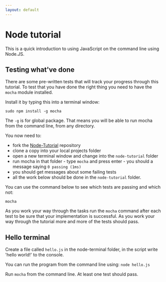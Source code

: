 ```yaml
---
layout: default
---
```


# Node tutorial

This is a  quick introduction to using JavaScript on the command line using Node.JS.

## Testing what've done

There are some pre-written tests that will track your progress through this tutorial. To test that you have done the right thing you need to have the `mocha` module installed.

Install it by typing this into a terminal window:

```
sudo npm install -g mocha
```

The `-g` is for global package. That means you will be able to run mocha from the command line, from any directory.

You now need to:

* fork the [Node-Tutorial](https://github.com/codex-academy/Node-Tutorial) repository
* clone a copy into your local projects folder
* open a new terminal window and change into the ```node-tutorial``` folder
* run mocha in that folder - type ```mocha``` and press enter - you should a message saying ```0 passing (1ms)```
* you should get messages about some failing tests
* all the work below should be done in the ```node-tutorial``` folder.

You can use the command below to see which tests are passing and which not:

`mocha`

As you work your way through the tasks run the `mocha` command after each test to be sure that your implementation is successful. As you work your way through the tutorial more and more of the tests should pass.

## Hello terminal

Create a file called `hello.js` in the node-terminal folder, in the script write 'hello world!' to the console.

You can run the program from the command line using: `node hello.js`

Run `mocha` from the command line. At least one test should pass.
